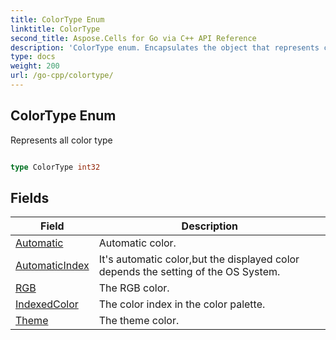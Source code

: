 ```yaml
---
title: ColorType Enum 
linktitle: ColorType
second_title: Aspose.Cells for Go via C++ API Reference
description: 'ColorType enum. Encapsulates the object that represents colortype in Go.'
type: docs
weight: 200
url: /go-cpp/colortype/
---
```


## ColorType Enum

Represents all color type

```go

type ColorType int32


```

## Fields

| Field | Description |
| --- | --- |
|[Automatic](./automatic/) | Automatic color. | 
|[AutomaticIndex](./automaticindex/) | It's automatic color,but the displayed color depends the setting of the OS System. | 
|[RGB](./rgb/) | The RGB color. | 
|[IndexedColor](./indexedcolor/) | The color index in the color palette. | 
|[Theme](./theme/) | The theme color. | 
